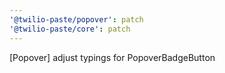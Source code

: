 ```yaml
---
'@twilio-paste/popover': patch
'@twilio-paste/core': patch
---
```


[Popover] adjust typings for PopoverBadgeButton
